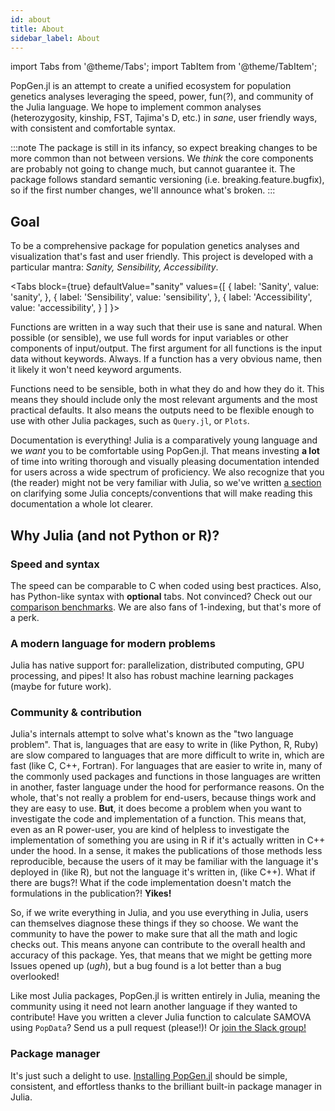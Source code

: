 ```yaml
---
id: about
title: About
sidebar_label: About
---
```

import Tabs from '@theme/Tabs';
import TabItem from '@theme/TabItem';

PopGen.jl is an attempt to create a unified ecosystem for population genetics analyses leveraging the speed, power, fun(?), and community of the Julia language. We hope to implement common analyses (heterozygosity, kinship, FST, Tajima's D, etc.) in *sane*, user friendly ways, with consistent and comfortable syntax. 

:::note
The package is still in its infancy, so expect breaking changes to be more common than not between versions. We _think_ the core components are probably not going to change much, but cannot guarantee it. The package follows standard semantic versioning (i.e. breaking.feature.bugfix), so if the first number changes, we'll announce what's broken.
:::

## Goal

To be a comprehensive package for population genetics analyses and visualization that's fast and user friendly. This project is developed with a particular mantra: *Sanity, Sensibility, Accessibility*.

<Tabs
  block={true}
  defaultValue="sanity"
  values={[
    { label: 'Sanity', value: 'sanity', },
    { label: 'Sensibility', value: 'sensibility', },
    { label: 'Accessibility', value: 'accessibility', }
  ]
}>
<TabItem value="sanity">

Functions are written in a way such that their use is sane and natural. When possible (or sensible), we use full words for input variables or other components of input/output. The first argument for all functions is the input data without keywords. Always. If a function has a very obvious name, then it likely it won't need keyword arguments.

</TabItem>
<TabItem value="sensibility">

Functions need to be sensible, both in what they do and how they do it. This means they should include only the most relevant arguments and the most practical defaults. It also means the outputs need to be flexible enough to use with other Julia packages, such as `Query.jl`, or `Plots`.

</TabItem>
<TabItem value="accessibility">

Documentation is everything! Julia is a comparatively young language and we *want* you to be comfortable using PopGen.jl. That means investing **a lot** of time into writing thorough and visually pleasing documentation intended for users across a wide spectrum of proficiency. We also recognize that you (the reader) might not be very familiar with Julia, so we've written [a section](/gettingstarted/juliaprimer.md) on clarifying some Julia concepts/conventions that will make reading this documentation a whole lot clearer.

</TabItem>
</Tabs>

## Why Julia (and not Python or R)?

### Speed and syntax

The speed can be comparable to C when coded using best practices. Also, has Python-like syntax with **optional** tabs. Not convinced? Check out our [comparison benchmarks](/gettingstarted/comparison.md). We are also fans of 1-indexing, but that's more of a perk.

### A modern language for modern problems

Julia has native support for: parallelization, distributed computing, GPU processing, and pipes! It also has robust machine learning packages (maybe for future work).

### Community & contribution

Julia's internals attempt to solve what's known as the "two language problem". That is, languages that are easy to write in (like Python, R, Ruby) are slow compared to languages that are more difficult to write in, which are fast (like C, C++, Fortran). For languages that are easier to write in, many of the commonly used packages and functions in those languages are written in another, faster language under the hood for performance reasons. On the whole, that's not really a problem for end-users, because things work and they are easy to use. **But**, it does become a problem when you want to investigate the code and implementation of a function. This means that, even as an R power-user, you are kind of helpless to investigate the implementation of something you are using in R if it's actually written in C++ under the hood. In a sense, it makes the publications of those methods less reproducible, because the users of it may be familiar with the language it's deployed in (like R), but not the language it's written in, (like C++). What if there are bugs?! What if the code implementation doesn't match the formulations in the publication?! **Yikes!**

So, if we write everything in Julia, and you use everything in Julia, users can themselves diagnose these things if they so choose. We want the community to have the power to make sure that all the math and logic checks out. This means anyone can contribute to the overall health and accuracy of this package. Yes, that means that we might be getting more Issues opened up (*ugh*), but a bug found is a lot better than a bug overlooked!

Like most Julia packages, PopGen.jl is written entirely in Julia, meaning the community using it need not learn another language if they wanted to contribute! Have you written a clever Julia function to calculate SAMOVA using `PopData`? Send us a pull request (please!)! Or [join the Slack group!](https://join.slack.com/t/popgenjl/shared_invite/zt-deam65n8-DuBs2z1oDtsbBuRplJW~Pg) 

### Package manager

It's just such a delight to use. [Installing PopGen.jl](/gettingstarted/install.md) should be simple, consistent, and effortless thanks to the brilliant built-in package manager in Julia. 
